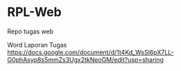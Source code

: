 # RPL-Web
Repo tugas web

Word Laporan Tugas 
https://docs.google.com/document/d/1t4Kd_WsSl6pX7LL-G0phAsyp8s5mmZs3Ugx2tkNeoGM/edit?usp=sharing
